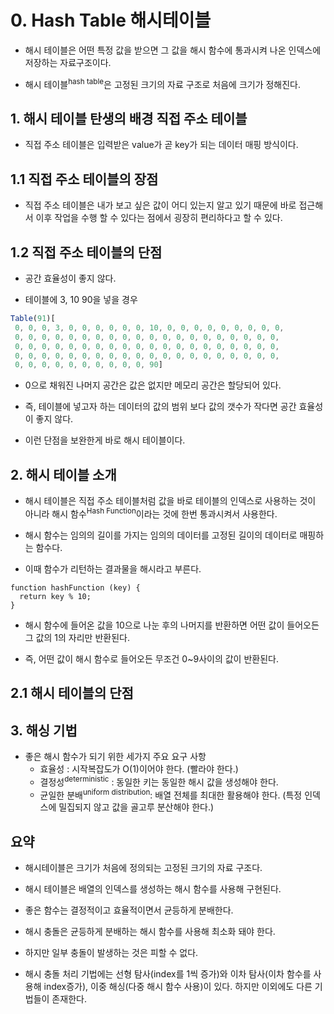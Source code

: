 # 0. Hash Table 해시테이블

* 해시 테이블은 어떤 특정 값을 받으면 그 값을 해시 함수에 통과시켜 나온 인덱스에 저장하는 자료구조이다. 

* 해시 테이블<sup>hash table</sup>은 고정된 크기의 자료 구조로 처음에 크기가 정해진다.

## 1. 해시 테이블 탄생의 배경 직접 주소 테이블

* 직접 주소 테이블은 입력받은 value가 곧 key가 되는 데이터 매핑 방식이다. 

## 1.1  직접 주소 테이블의 장점
* 직접 주소 테이블은 내가 보고 싶은 값이 어디 있는지 알고 있기 때문에 바로 접근해서 이후 작업을 수행 할 수 있다는 점에서 굉장히 편리하다고 할 수 있다.

## 1.2 직접 주소 테이블의 단점
* 공간 효율성이 좋지 않다.

* 테이블에 3, 10 90을 넣을 경우

```js
Table(91)[
 0, 0, 0, 3, 0, 0, 0, 0, 0, 0, 10, 0, 0, 0, 0, 0, 0, 0, 0, 0,
 0, 0, 0, 0, 0, 0, 0, 0, 0, 0, 0, 0, 0, 0, 0, 0, 0, 0, 0, 0,
 0, 0, 0, 0, 0, 0, 0, 0, 0, 0, 0, 0, 0, 0, 0, 0, 0, 0, 0, 0,
 0, 0, 0, 0, 0, 0, 0, 0, 0, 0, 0, 0, 0, 0, 0, 0, 0, 0, 0, 0,
 0, 0, 0, 0, 0, 0, 0, 0, 0, 0, 90]
```
* 0으로 채워진 나머지 공간은 값은 없지만 메모리 공간은 할당되어 있다.

* 즉, 테이블에 넣고자 하는 데이터의 값의 범위 보다 값의 갯수가 작다면 공간 효율성이 좋지 않다.

* 이런 단점을 보완한게 바로 해시 테이블이다.

## 2. 해시 테이블 소개

* 해시 테이블은 직접 주소 테이블처럼 값을 바로 테이블의 인덱스로 사용하는 것이 아니라 해시 함수<sup>Hash Function</sup>이라는 것에 한번 통과시켜서 사용한다.

* 해시 함수는 임의의 길이를 가지는 임의의 데이터를 고정된 길이의 데이터로 매핑하는 함수다. 

* 이때 함수가 리턴하는 결과물을 해시라고 부른다.

```
function hashFunction (key) {
  return key % 10;
}
```

* 해시 함수에 들어온 값을 10으로 나눈 후의 나머지를 반환하면 어떤 값이 들어오든 그 값의 1의 자리만 반환된다.

* 즉, 어떤 값이 해시 함수로 들어오든 무조건 0~9사이의 값이 반환된다.

## 2.1 해시 테이블의 단점




## 3. 해싱 기법
* 좋은 해시 함수가 되기 위한 세가지 주요 요구 사항
    * 효율성 : 시작복잡도가 O(1)이어야 한다. (빨라야 한다.)
    * 결정성<sup>deterministic</sup> : 동일한 키는 동일한 해시 값을 생성해야 한다.
    * 균일한 분배<sup>uniform distribution</sup>: 배열 전체를 최대한 활용해야 한다. (특정 인덱스에 밀집되지 않고 값을 골고루 분산해야 한다.)


## 요약
* 해시테이블은 크기가 처음에 정의되는 고정된 크기의 자료 구조다.

* 해시 테이블은 배열의 인덱스를 생성하는 해시 함수를 사용해 구현된다.

* 좋은 함수는 결정적이고 효율적이면서 균등하게 분배한다.

* 해시 충돌은 균등하게 분배하는 해시 함수를 사용해 최소화 돼야 한다.

* 하지만 일부 충돌이 발생하는 것은 피할 수 없다. 

* 해시 충돌 처리 기법에는 선형 탐사(index를 1씩 증가)와 이차 탐사(이차 함수를 사용해 index증가), 이중 해싱(다중 해시 함수 사용)이 있다. 하지만 이외에도 다른 기법들이 존재한다.